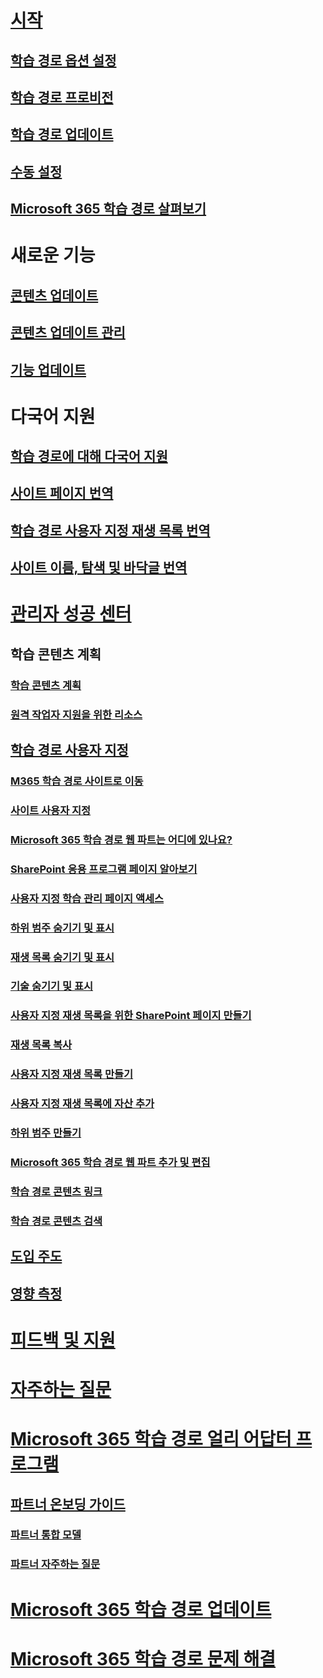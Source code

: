 # [시작](index.md)  
## [학습 경로 옵션 설정](custom_setupoptions.md)
## [학습 경로 프로비전](custom_provision.md)
## [학습 경로 업데이트](custom_update.md)
## [수동 설정](custom_manualsetup.md)
## [Microsoft 365 학습 경로 살펴보기](custom_exploresite.md)
# 새로운 기능 
## [콘텐츠 업데이트](custom_contentupdates.md) 
## [콘텐츠 업데이트 관리](custom_contentupdatesmanage.md)
## [기능 업데이트](custom_featureupdates.md)
# 다국어 지원
## [학습 경로에 대해 다국어 지원](custom_overview_ml.md)
## [사이트 페이지 번역](custom_translate_page_ml.md)
## [학습 경로 사용자 지정 재생 목록 번역](custom_translate_pl_ml.md)
## [사이트 이름, 탐색 및 바닥글 번역](custom_sitenamenav_ml.md)
# [관리자 성공 센터](custom_successcenter.md)
## 학습 콘텐츠 계획 
### [학습 콘텐츠 계획](custom_plancontent.md)
### [원격 작업자 지원을 위한 리소스](custom_plancontent_remoteresources.md)
## [학습 경로 사용자 지정](custom_overview.md)
### [M365 학습 경로 사이트로 이동](custom_goto.md)
### [사이트 사용자 지정](custom_edithelp.md)
### [Microsoft 365 학습 경로 웹 파트는 어디에 있나요?](custom_whereiswebpart.md)
### [SharePoint 응용 프로그램 페이지 알아보기](custom_apppages.md)
### [사용자 지정 학습 관리 페이지 액세스](custom_accessadmin.md)
### [하위 범주 숨기기 및 표시](custom_hideshowsub.md)
### [재생 목록 숨기기 및 표시](custom_hideshowplaylists.md)
### [기술 숨기기 및 표시](custom_hideshowtech.md)
### [사용자 지정 재생 목록을 위한 SharePoint 페이지 만들기](custom_createnewpage.md)
### [재생 목록 복사](custom_copyplaylist.md)
### [사용자 지정 재생 목록 만들기](custom_createnewplaylist.md)
### [사용자 지정 재생 목록에 자산 추가](custom_addassets.md)
### [하위 범주 만들기](custom_createnewcat.md)
### [Microsoft 365 학습 경로 웹 파트 추가 및 편집](custom_addwebpart.md)
### [학습 경로 콘텐츠 링크](custom_linking.md)
### [학습 경로 콘텐츠 검색](custom_search.md)
## [도입 주도](driveadoption.md)
## [영향 측정](custom_measureimpact.md)
# [피드백 및 지원](feedback.md)
# [자주하는 질문](faq.md)
# [Microsoft 365 학습 경로 얼리 어답터 프로그램](custom_partnerguide.md)
## [파트너 온보딩 가이드](custom_partnerguide_getfam.md)
### [파트너 통합 모델](custom_partnerguide_contint.md) 
### [파트너 자주하는 질문](custom_partner.md)
# [Microsoft 365 학습 경로 업데이트](custom_update.md)
# [Microsoft 365 학습 경로 문제 해결](custom_troubleshooting.md) 